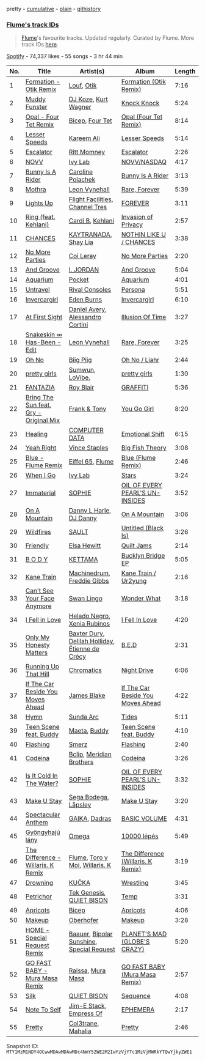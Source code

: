 pretty - [cumulative](/playlists/cumulative/37i9dQZF1DX84lm9VKJ19V.md) - [plain](/playlists/plain/37i9dQZF1DX84lm9VKJ19V) - [githistory](https://github.githistory.xyz/mackorone/spotify-playlist-archive/blob/main/playlists/plain/37i9dQZF1DX84lm9VKJ19V)

### [Flume's track IDs](https://open.spotify.com/playlist/37i9dQZF1DX84lm9VKJ19V)

> <a href="spotify:artist:6nxWCVXbOlEVRexSbLsTer">Flume</a>'s favourite tracks\. Updated regularly\. Curated by Flume\. More track IDs <a href="spotify:genre:track\_id">here</a>.

[Spotify](https://open.spotify.com/user/spotify) - 74,337 likes - 55 songs - 3 hr 44 min

| No. | Title | Artist(s) | Album | Length |
|---|---|---|---|---|
| 1 | [Formation \- Otik Remix](https://open.spotify.com/track/4uZwxFVkVq8fxHad28l4eh) | [Louf](https://open.spotify.com/artist/6FuiYA7qfyWvCzyWxepEjy), [Otik](https://open.spotify.com/artist/6yvENIf7GmNwYnspB8UCpB) | [Formation \(Otik Remix\)](https://open.spotify.com/album/7olsXD3uHGnExYSKHnW0lf) | 7:16 |
| 2 | [Muddy Funster](https://open.spotify.com/track/6RYnTnUSj8uTZhIJUoOuC8) | [DJ Koze](https://open.spotify.com/artist/1kR99O4MgSTasyeJh8UFCg), [Kurt Wagner](https://open.spotify.com/artist/26Fn0TaiSMe2NjNHWiWcuA) | [Knock Knock](https://open.spotify.com/album/0sT4nyNxsvGNQr1O8OR83O) | 5:24 |
| 3 | [Opal \- Four Tet Remix](https://open.spotify.com/track/3VtTuQ6lypMoOBcm6VMzdh) | [Bicep](https://open.spotify.com/artist/73A3bLnfnz5BoQjb4gNCga), [Four Tet](https://open.spotify.com/artist/7Eu1txygG6nJttLHbZdQOh) | [Opal \(Four Tet Remix\)](https://open.spotify.com/album/2cPmeKiyUBdYDyFG3nbPpN) | 8:14 |
| 4 | [Lesser Speeds](https://open.spotify.com/track/33uN2JE7hjRcbuBPVrQFgk) | [Kareem Ali](https://open.spotify.com/artist/4Uhgu5miW68A3eqRl26xtf) | [Lesser Speeds](https://open.spotify.com/album/62uZeXoUkCz9HkKiSRUrkR) | 5:14 |
| 5 | [Escalator](https://open.spotify.com/track/0FpsrB0Kivu69LD8TaywhD) | [Ritt Momney](https://open.spotify.com/artist/7MPGCB854Qo4alYMOPkBka) | [Escalator](https://open.spotify.com/album/15bXChIVRMbSDYDoDoz3bG) | 2:26 |
| 6 | [NOVV](https://open.spotify.com/track/10o2dzZBBMl0XUSeXtLUTk) | [Ivy Lab](https://open.spotify.com/artist/3VXCvo9Sr0hbZ4mk6VOKBs) | [NOVV/NASDAQ](https://open.spotify.com/album/0nBnyyGbsT81K2qT4GuSgG) | 4:17 |
| 7 | [Bunny Is A Rider](https://open.spotify.com/track/1rYABrDmfqVmJMwaNJBUUb) | [Caroline Polachek](https://open.spotify.com/artist/4Ge8xMJNwt6EEXOzVXju9a) | [Bunny Is A Rider](https://open.spotify.com/album/2cwOa6RStGRanie22to0NO) | 3:13 |
| 8 | [Mothra](https://open.spotify.com/track/4jKudQqZgoQMhOvpGdcnYi) | [Leon Vynehall](https://open.spotify.com/artist/2o7L9DNcmzocYll1o0GGTU) | [Rare, Forever](https://open.spotify.com/album/5UfCxNbc7RTtM6FyVqyi5x) | 5:39 |
| 9 | [Lights Up](https://open.spotify.com/track/68fRXTgDg5V2p2wzHCPh9n) | [Flight Facilities](https://open.spotify.com/artist/1lc8mnyGrCLtPhCoWjRxjM), [Channel Tres](https://open.spotify.com/artist/4cUkGQyhLFqKHBtL58HYVp) | [FOREVER](https://open.spotify.com/album/6kzRU9QtsTrhlObao5Eb3t) | 3:11 |
| 10 | [Ring \(feat\. Kehlani\)](https://open.spotify.com/track/5DfWF0jqMgZDCiu9zJENTA) | [Cardi B](https://open.spotify.com/artist/4kYSro6naA4h99UJvo89HB), [Kehlani](https://open.spotify.com/artist/0cGUm45nv7Z6M6qdXYQGTX) | [Invasion of Privacy](https://open.spotify.com/album/4KdtEKjY3Gi0mKiSdy96ML) | 2:57 |
| 11 | [CHANCES](https://open.spotify.com/track/439X8jGytErRiPnaoUJHju) | [KAYTRANADA](https://open.spotify.com/artist/6qgnBH6iDM91ipVXv28OMu), [Shay Lia](https://open.spotify.com/artist/3sJQwG0SsGRyv5C5kh4o9a) | [NOTHIN LIKE U / CHANCES](https://open.spotify.com/album/2KVBhRpYqnjAVE4eWW3W6g) | 3:38 |
| 12 | [No More Parties](https://open.spotify.com/track/3R6wLBD4oU6op8L4YfMho9) | [Coi Leray](https://open.spotify.com/artist/6AMd49uBDJfhf30Ak2QR5s) | [No More Parties](https://open.spotify.com/album/5pPKR7VufPAbF18RUYB0eP) | 2:20 |
| 13 | [And Groove](https://open.spotify.com/track/3I6CFUDMLzSTZTm6GLU545) | [I\. JORDAN](https://open.spotify.com/artist/5RMLpCv3ic2KtGnqJ7eMG4) | [And Groove](https://open.spotify.com/album/4GhTjZLhittgWgSzN65sYt) | 5:04 |
| 14 | [Aquarium](https://open.spotify.com/track/6qp8QKv42nmSrLNQ0VvJin) | [Pocket](https://open.spotify.com/artist/2VizsdU66dsMBEg8h4Vkzo) | [Aquarium](https://open.spotify.com/album/5d8YtHIUeuN2TsIDtTp8Ao) | 4:01 |
| 15 | [Untravel](https://open.spotify.com/track/39tUHDzQ5nlGPtYaA71Y9v) | [Rival Consoles](https://open.spotify.com/artist/05lIUgmmsmTX2N9dCKc8rC) | [Persona](https://open.spotify.com/album/1BI2mpiBt99NlNvLka4QhG) | 5:51 |
| 16 | [Invercargirl](https://open.spotify.com/track/7tXRFfp1hCjSv4mD6SYpmI) | [Eden Burns](https://open.spotify.com/artist/6lItMkb0pYOU1DvFUWgYo2) | [Invercargirl](https://open.spotify.com/album/6LUyHTyo9dvUnx7mMgwdA7) | 6:10 |
| 17 | [At First Sight](https://open.spotify.com/track/2N23G2u90HZs4wD2HrK0GT) | [Daniel Avery](https://open.spotify.com/artist/1EULJuDFWpZ9xg4YwtUGGt), [Alessandro Cortini](https://open.spotify.com/artist/6cGVZq9WhCCRkTnn4cJYOg) | [Illusion Of Time](https://open.spotify.com/album/60zljcyghRa4eCzf8nxeJU) | 3:27 |
| 18 | [Snakeskin ∞ Has\-Been \- Edit](https://open.spotify.com/track/43zuONKEpzHcZ5UvCalGfr) | [Leon Vynehall](https://open.spotify.com/artist/2o7L9DNcmzocYll1o0GGTU) | [Rare, Forever](https://open.spotify.com/album/5UfCxNbc7RTtM6FyVqyi5x) | 3:25 |
| 19 | [Oh No](https://open.spotify.com/track/5OplD6jkrUT7XJFFIM6mph) | [Biig Piig](https://open.spotify.com/artist/4GoD5FJCgC0lbzde7ly44M) | [Oh No / Liahr](https://open.spotify.com/album/1w2W9vCxa8rEZQc13qjE3f) | 2:44 |
| 20 | [pretty girls](https://open.spotify.com/track/3vEkBzAP09A4MEitPzWKWL) | [Sumwun](https://open.spotify.com/artist/3p6Sps6tkzvz5YzDqAZgu5), [LoVibe.](https://open.spotify.com/artist/1NLyehNkC7wzb5FLW4uYjc) | [pretty girls](https://open.spotify.com/album/4s8fbAnwt0z7SM8SjkxWqn) | 1:30 |
| 21 | [FANTAZIA](https://open.spotify.com/track/6aNY5agVFHSm4v6WMCsu0r) | [Roy Blair](https://open.spotify.com/artist/6Sa4YbwEdGlfVSJMF1Lp67) | [GRAFFITI](https://open.spotify.com/album/2WQe3Ixka9ZHOWB087xQXj) | 5:36 |
| 22 | [Bring The Sun feat\. Gry \- Original Mix](https://open.spotify.com/track/276YatmSVaFpD1L6Sclj6Q) | [Frank & Tony](https://open.spotify.com/artist/45inHjnamn5uQuuRXOnnmN) | [You Go Girl](https://open.spotify.com/album/50bVD7KSoqvKfvPVLqOHto) | 8:20 |
| 23 | [Healing](https://open.spotify.com/track/3nhNVCiyHSYbYPFwoKbOA0) | [COMPUTER DATA](https://open.spotify.com/artist/5wwnitxvqbrtiGk3QW3BuN) | [Emotional Shift](https://open.spotify.com/album/68xVswDiJHf3kSVVoKVD9H) | 6:15 |
| 24 | [Yeah Right](https://open.spotify.com/track/35tWhD29yvWwB0IDRr6zsL) | [Vince Staples](https://open.spotify.com/artist/68kEuyFKyqrdQQLLsmiatm) | [Big Fish Theory](https://open.spotify.com/album/5h3WJG0aZjNOrayFu3MhCS) | 3:08 |
| 25 | [Blue \- Flume Remix](https://open.spotify.com/track/0chpQTaECrCZBusarf71Ql) | [Eiffel 65](https://open.spotify.com/artist/64rxQRJsLgZwHHyWKB8fiF), [Flume](https://open.spotify.com/artist/6nxWCVXbOlEVRexSbLsTer) | [Blue \(Flume Remix\)](https://open.spotify.com/album/0jihZJEz7ZnvQVN6WBj5RC) | 2:46 |
| 26 | [When I Go](https://open.spotify.com/track/1ZD51kpXHiTNqymmz3Yy6b) | [Ivy Lab](https://open.spotify.com/artist/3VXCvo9Sr0hbZ4mk6VOKBs) | [Stars](https://open.spotify.com/album/2yYUpmLD0ePkmrErfSQCzL) | 3:24 |
| 27 | [Immaterial](https://open.spotify.com/track/6GoLARmR2OZl2EldehFrsA) | [SOPHIE](https://open.spotify.com/artist/5a2w2tgpLwv26BYJf2qYwu) | [OIL OF EVERY PEARL'S UN\-INSIDES](https://open.spotify.com/album/4z3YbEkKWwiIMSJTWUQbTH) | 3:52 |
| 28 | [On A Mountain](https://open.spotify.com/track/72CvvI5icHY81VKG0EkNxR) | [Danny L Harle](https://open.spotify.com/artist/1PNvaesh1mkKZucGhBuqgD), [DJ Danny](https://open.spotify.com/artist/4LCPHYqTPj7QWkq0G7wKVM) | [On A Mountain](https://open.spotify.com/album/6PWbRLIiW7ufDn07HxJQjI) | 3:06 |
| 29 | [Wildfires](https://open.spotify.com/track/4Tzw9IdZbVyzmpWrvsGaNX) | [SAULT](https://open.spotify.com/artist/1uRxRKC7d9zwYGSRflTKDR) | [Untitled \(Black Is\)](https://open.spotify.com/album/0GPmuVuCdC5hCsiuy1wXle) | 3:26 |
| 30 | [Friendly](https://open.spotify.com/track/6RpCmGSiaF8x4hAPy1gNwO) | [Elsa Hewitt](https://open.spotify.com/artist/7xwbnGpTJA94MgILLAeThK) | [Quilt Jams](https://open.spotify.com/album/3bEXGkOqaDFmM62M9zm67H) | 2:14 |
| 31 | [B O D Y](https://open.spotify.com/track/0Uwq5TKfVfanVZzoVCz620) | [KETTAMA](https://open.spotify.com/artist/3an9rnsXKPCAMlZgH4A0n4) | [Bucklyn Bridge EP](https://open.spotify.com/album/6L25aUr2Ntt2pfYfXMcpDp) | 5:05 |
| 32 | [Kane Train](https://open.spotify.com/track/0EDAZsV2t4Lh42R0mhjmXj) | [Machinedrum](https://open.spotify.com/artist/06xa1OLBsMQJFXcl2tQkH4), [Freddie Gibbs](https://open.spotify.com/artist/0Y4inQK6OespitzD6ijMwb) | [Kane Train / Ur2yung](https://open.spotify.com/album/19KltJ72feDxM0ncxqE4vb) | 2:16 |
| 33 | [Can't See Your Face Anymore](https://open.spotify.com/track/1CvBeKh7m3dySJXPtBntda) | [Swan Lingo](https://open.spotify.com/artist/3tATVVBQ7Xo8B3lNJVYc0x) | [Wonder What](https://open.spotify.com/album/2RIflWL6QYuwyTsvZDMphI) | 3:18 |
| 34 | [I Fell in Love](https://open.spotify.com/track/39hJ5R7L6AvL4DyApOPRmH) | [Helado Negro](https://open.spotify.com/artist/69qhRLDvsWJOhWGXXQ0lQQ), [Xenia Rubinos](https://open.spotify.com/artist/17UUkxLWmRP5P47W5kwVVb) | [I Fell In Love](https://open.spotify.com/album/4rT4HtEqudtBqg1tqa25Vw) | 4:20 |
| 35 | [Only My Honesty Matters](https://open.spotify.com/track/2ips2RYfSiOdfDQMctNXIb) | [Baxter Dury](https://open.spotify.com/artist/0EgHhNmWcjusA7F2heSD0O), [Delilah Holliday](https://open.spotify.com/artist/1Jcu8RReH3v0k4Zmll7VFZ), [Étienne de Crécy](https://open.spotify.com/artist/78YRbJhMi5kXKruiQGCJo7) | [B.E.D](https://open.spotify.com/album/0iej9ho9Aro520crqw0Lzf) | 2:31 |
| 36 | [Running Up That Hill](https://open.spotify.com/track/20yPPvSSfIomexVwLdgXSo) | [Chromatics](https://open.spotify.com/artist/4tOVIRjlWWfR1RrAxyRqTE) | [Night Drive](https://open.spotify.com/album/6m0UuVV0fOC6m4p8J4ozRy) | 6:06 |
| 37 | [If The Car Beside You Moves Ahead](https://open.spotify.com/track/3YKAaNsQ9i5oiSPeDw5PxV) | [James Blake](https://open.spotify.com/artist/53KwLdlmrlCelAZMaLVZqU) | [If The Car Beside You Moves Ahead](https://open.spotify.com/album/6TpkO9AVIqPXXBLR58fEGs) | 4:22 |
| 38 | [Hymn](https://open.spotify.com/track/51V26aKn1FQ5RQXhQbIeWs) | [Sunda Arc](https://open.spotify.com/artist/0cWp5s4RU3EB86Vo0TQwFj) | [Tides](https://open.spotify.com/album/21qNZ6otiFA8lJVcFuYRk7) | 5:11 |
| 39 | [Teen Scene feat\. Buddy](https://open.spotify.com/track/7rNjupJkjsc3ANGeW0RCYj) | [Maeta](https://open.spotify.com/artist/2EwyKG76iX4Pp5HhAD6SKO), [Buddy](https://open.spotify.com/artist/6PDLwWvgYNMfBRLqC1h5cJ) | [Teen Scene feat\. Buddy](https://open.spotify.com/album/3bLZlNsCcoc4Ih0FtqPvkF) | 4:10 |
| 40 | [Flashing](https://open.spotify.com/track/3qJ7uiN8W7ykxSVZ1lvdLs) | [Smerz](https://open.spotify.com/artist/1f8PlfSHEW6fHnILSzm8dI) | [Flashing](https://open.spotify.com/album/5gMxG9aZ8LC5E5D8hUm73V) | 2:40 |
| 41 | [Codeina](https://open.spotify.com/track/749vq4AE25hT0k0ba1Zknp) | [Bclip](https://open.spotify.com/artist/7kGL1m1wkAzKUrLCqaDVDT), [Meridian Brothers](https://open.spotify.com/artist/08Y6RNx87Eolrcq1aLM6ow) | [Codeina](https://open.spotify.com/album/4mEfTeBJYd9XczuIVoPy3y) | 3:26 |
| 42 | [Is It Cold In The Water?](https://open.spotify.com/track/292h0AOEEmddv9wIWnrDl4) | [SOPHIE](https://open.spotify.com/artist/5a2w2tgpLwv26BYJf2qYwu) | [OIL OF EVERY PEARL'S UN\-INSIDES](https://open.spotify.com/album/4z3YbEkKWwiIMSJTWUQbTH) | 3:32 |
| 43 | [Make U Stay](https://open.spotify.com/track/32Q7B7BsaUBb8D2zT2Vngb) | [Sega Bodega](https://open.spotify.com/artist/1ZvF4Sgnre3Rk2CpiNy077), [Låpsley](https://open.spotify.com/artist/27ze6hCgfr3HcDZAHY60pg) | [Make U Stay](https://open.spotify.com/album/4qdvHpWNuKzIo49fq9ASrL) | 3:20 |
| 44 | [Spectacular Anthem](https://open.spotify.com/track/7ziEkzmh9Wy7Et5WSJC9Zo) | [GAIKA](https://open.spotify.com/artist/543QE1sqcqcNAL8JSK4Jzd), [Dadras](https://open.spotify.com/artist/7BImjgEzTuDG9xyCRepmEY) | [BASIC VOLUME](https://open.spotify.com/album/1TyCWZsehiZ6n2BL80VCRc) | 4:31 |
| 45 | [Gyöngyhajú lány](https://open.spotify.com/track/3nDfx9WqSNOfbuCP4yonzj) | [Omega](https://open.spotify.com/artist/2jFXKAH9A9H8lVnJkkLxXl) | [10000 lépés](https://open.spotify.com/album/5GVrqNePT3Rek05os9fegp) | 5:49 |
| 46 | [The Difference \- Willaris\. K Remix](https://open.spotify.com/track/3k45LqVsI4GoELWfOdd5eZ) | [Flume](https://open.spotify.com/artist/6nxWCVXbOlEVRexSbLsTer), [Toro y Moi](https://open.spotify.com/artist/6O4EGCCb6DoIiR6B1QCQgp), [Willaris\. K](https://open.spotify.com/artist/6ZHeg2Op5ZkNppXbNLSglj) | [The Difference \(Willaris\. K Remix\)](https://open.spotify.com/album/3Svo8cKt8BQdIbJovBZ86w) | 3:19 |
| 47 | [Drowning](https://open.spotify.com/track/7rBMPlE0MXMgYLRtqkN8gt) | [KUČKA](https://open.spotify.com/artist/6JcD2YKEhgimweLpUI0NEw) | [Wrestling](https://open.spotify.com/album/2jKzkqQ2Dkam6bKbzUuegq) | 3:45 |
| 48 | [Petrichor](https://open.spotify.com/track/5e2QHek93FrcaKfH9znqZE) | [Tek Genesis](https://open.spotify.com/artist/1NDC66eYcuc127yFeBYbbs), [QUIET BISON](https://open.spotify.com/artist/5PmmaiHnrygDvhj3kaPT0f) | [Temp](https://open.spotify.com/album/3bN8zyo2OS44ePXdNaGv2T) | 3:31 |
| 49 | [Apricots](https://open.spotify.com/track/73X9X7kDgsm4YeHpc8prf6) | [Bicep](https://open.spotify.com/artist/73A3bLnfnz5BoQjb4gNCga) | [Apricots](https://open.spotify.com/album/6ZgM0jM6nRUlK6wRXEONVc) | 4:06 |
| 50 | [Makeup](https://open.spotify.com/track/1vTNp2KQzVM5GkQ7sd2GOp) | [Oberhofer](https://open.spotify.com/artist/5zb7wVUx1vTXLB6HX26EnX) | [Makeup](https://open.spotify.com/album/4pBMcr7cjlbsB7MkMiuA0H) | 3:28 |
| 51 | [HOME \- Special Request Remix](https://open.spotify.com/track/0LOiXbC3TjKz7EMETW6tXo) | [Baauer](https://open.spotify.com/artist/25fqWEebq6PoiGQIHIrdtv), [Bipolar Sunshine](https://open.spotify.com/artist/0CjWKoS55T7DOt0HJuwF1H), [Special Request](https://open.spotify.com/artist/59xdAObFYuaKO2phzzz07H) | [PLANET'S MAD \(GLOBE'S CRAZY\)](https://open.spotify.com/album/711i9zBEVuGtm2685CBcBG) | 5:20 |
| 52 | [GO FAST BABY \- Mura Masa Remix](https://open.spotify.com/track/77kwUrhZW5cdteY1tKKXju) | [Raissa](https://open.spotify.com/artist/1C9U2fqP6cYCEwb73uv2LS), [Mura Masa](https://open.spotify.com/artist/5Q81rlcTFh3k6DQJXPdsot) | [GO FAST BABY \(Mura Masa Remix\)](https://open.spotify.com/album/4zFWw19tRbQPVrjnWJkZbF) | 2:57 |
| 53 | [Silk](https://open.spotify.com/track/0wxxDoAQOJHQ4iIx600ptL) | [QUIET BISON](https://open.spotify.com/artist/5PmmaiHnrygDvhj3kaPT0f) | [Sequence](https://open.spotify.com/album/3qRhZ63sgziYOCeWRbITLs) | 4:08 |
| 54 | [Note To Self](https://open.spotify.com/track/7xHap3EOHq2Qn8OQhCpfgW) | [Jim\-E Stack](https://open.spotify.com/artist/4GmataFSHOSQWxuuUX57Bh), [Empress Of](https://open.spotify.com/artist/5QuBVnBPEzwYvFrgBbwpmU) | [EPHEMERA](https://open.spotify.com/album/1TFgjl0bCMERMukkaPtY9m) | 2:17 |
| 55 | [Pretty](https://open.spotify.com/track/6zt4DdMRYAFHNQj3D6BE0q) | [Col3trane](https://open.spotify.com/artist/4hTL3jOgvZwOqegEZTOrCc), [Mahalia](https://open.spotify.com/artist/16rCzZOMQX7P8Kmn5YKexI) | [Pretty](https://open.spotify.com/album/6zzEQ9WSwPleia1tlnNZpe) | 2:46 |

Snapshot ID: `MTY1MzM1NDY4OCwwMDAwMDAwMDc4NmY5ZWE2M2IwYzVjYTc1MzVjMWRkYTQwYjkyZWE1`
